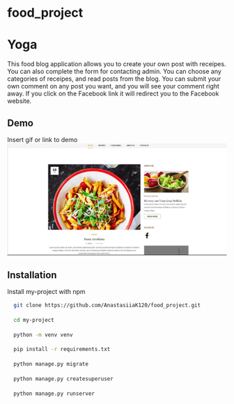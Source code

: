 # food_project



# Yoga



This food blog application allows you to create your own post with receipes. You can also complete the form for contacting admin. 
You can choose any categories of receipes, and read posts from the blog.
You can submit your own comment on any post you want, and you will see your comment right away. If you click on the Facebook link it will redirect you to the Facebook website.



## Demo

Insert gif or link to demo
![](food.gif)


## Installation

Install my-project with npm

```bash
  git clone https://github.com/AnastasiiaK120/food_project.git

  cd my-project

  python -m venv venv

  pip install -r requirements.txt

  python manage.py migrate

  python manage.py createsuperuser

  python manage.py runserver







